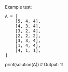 Example test:

<pre>
A = [
    [5, 4, 4],
    [4, 3, 4],
    [3, 2, 4],
    [2, 2, 2],
    [3, 3, 4],
    [1, 4, 4],
    [4, 1, 1],
]
</pre>

print(solution(A))  # Output: 11
